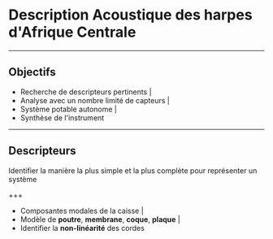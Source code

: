 # Description Acoustique des harpes d'Afrique Centrale

---

## Objectifs

- Recherche de descripteurs pertinents |
- Analyse avec un nombre limité de capteurs |
- Système potable autonome |
- Synthèse de l'instrument

---

## Descripteurs

Identifier la manière la plus simple et la plus complète pour représenter un système

+++

- Composantes modales de la caisse |
- Modèle de **poutre**, **membrane**, **coque**, **plaque** |
- Identifier la **non-linéarité** des cordes

